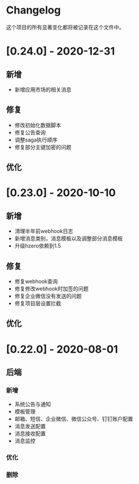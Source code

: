 # Changelog

这个项目的所有显著变化都将被记录在这个文件中。

# [0.24.0] - 2020-12-31
## 新增
- 新增应用市场的相关消息

## 修复
- 修改初始化数据脚本
- 修复公告查询
- 调整saga执行顺序
- 修复部分主键加密的问题

## 优化


# [0.23.0] - 2020-10-10
## 新增
- 清理半年前webhook日志
- 新增消息类别，消息模板以及调整部分消息模板
- 升级hzero依赖到1.5

## 修复
- 修复webhook查询
- 修复修改webhook时加签的问题
- 修复企业微信没有发送的问题
- 修复项目层设置拦截
## 优化


# [0.22.0] - 2020-08-01

## 后端
### 新增
- 系统公告与通知
- 模板管理
- 邮箱、短信、企业微信、微信公众号、钉钉账户配置
- 消息发送配置
- 消息接收配置
- 消息监控
### 优化


### 删除

